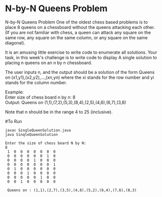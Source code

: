 # N-by-N Queens Problem
N-by-N Queens Problem One of the oldest chess based problems is to place 8 queens on a chessboard without the queens attacking each other. (If you are not familiar with chess, a queen can attack any square on the same row, any square on the same column, or any square on the same diagonal).

It is an amusing little exercise to write code to enumerate all solutions. Your task, in this week's challenge is to write code to display A single solution to placing n queens on an n by n chessboard.

The user inputs n, and the output should be a solution of the form   Queens on (x1,y1),(x2,y2),...,(xn,yn) where the xi stands for the row number and yi stands for the column number.

Example:  
Enter size of chess board n by n: 8   
Output: Queens on (1,1),(7,2),(5,3),(8,4),(2,5),(4,6),(6,7),(3,8)   

Note that n should be in the range 4 to 25 (inclusive).

#To Run
~~~
javac SinqleQueenSolution.java
java SinqleQueenSolution

Enter the size of chess board N by N:
8
 1  0  0  0  0  0  0  0
 0  0  0  0  0  0  1  0
 0  0  0  0  1  0  0  0
 0  0  0  0  0  0  0  1
 0  1  0  0  0  0  0  0
 0  0  0  1  0  0  0  0
 0  0  0  0  0  1  0  0
 0  0  1  0  0  0  0  0

 Queens on : (1,1),(2,7),(3,5),(4,8),(5,2),(6,4),(7,6),(8,3)
~~~
